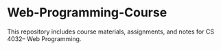 # Web-Programming-Course
This repository includes course materials, assignments, and notes for CS 4032– Web Programming.
